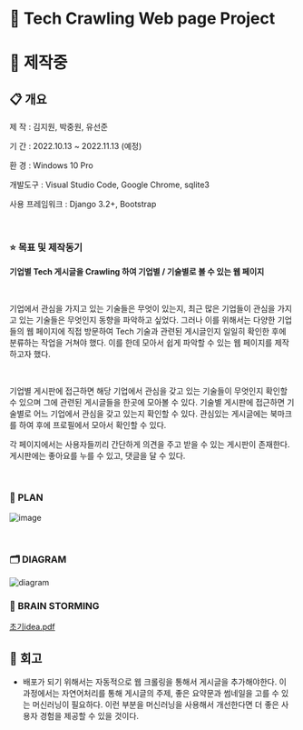 # 🚩 Tech Crawling Web page Project

# 🚧 제작중

## 📋 개요

제     작 : 김지원, 박중원, 유선준

기     간 : 2022.10.13 ~ 2022.11.13 (예정)

환     경 : Windows 10 Pro

개발도구 : Visual Studio Code, Google Chrome, sqlite3

사용 프레임워크 : Django 3.2+, Bootstrap

<br>

### ⭐ 목표 및 제작동기

**기업별 Tech 게시글을 Crawling 하여 기업별 / 기술별로 볼 수 있는 웹 페이지**

<br>

기업에서 관심을 가지고 있는 기술들은 무엇이 있는지, 최근 많은 기업들이 관심을 가지고 있는 기술들은 무엇인지 동향을 파악하고 싶었다. 그러나 이를 위해서는 다양한 기업들의 웹 페이지에 직접 방문하여 Tech 기술과 관련된 게시글인지 일일히 확인한 후에 분류하는 작업을 거쳐야 했다. 이를 한데 모아서 쉽게 파악할 수 있는 웹 페이지를 제작하고자 했다.

<br>

기업별 게시판에 접근하면 해당 기업에서 관심을 갖고 있는 기술들이 무엇인지 확인할 수 있으며 그에 관련된 게시글들을 한곳에 모아볼 수 있다. 기술별 게시판에 접근하면 기술별로 어느 기업에서 관심을 갖고 있는지 확인할 수 있다. 관심있는 게시글에는 북마크를 하여 후에 프로필에서 모아서 확인할 수 있다.

각 페이지에서는 사용자들끼리 간단하게 의견을 주고 받을 수 있는 게시판이 존재한다. 게시판에는 좋아요를 누를 수 있고, 댓글을 달 수 있다.

<br>

### 📆 PLAN

![image](https://user-images.githubusercontent.com/109324634/196743095-4095e33f-45ca-482b-9593-3b7f193fb8d7.png)

<br>

### 🗂 DIAGRAM

![diagram](https://user-images.githubusercontent.com/109324634/196742429-0e0fb16b-cb92-4207-b80b-9edaf005370d.png)



### 🧠 BRAIN STORMING

[초기idea.pdf](https://github.com/wonjw3638/wonjw3638/files/9822334/idea.pdf)









## 💬 회고

- 배포가 되기 위해서는 자동적으로 웹 크롤링을 통해서 게시글을 추가해야한다. 이 과정에서는 자연어처리를 통해 게시글의 주제, 좋은 요약문과 썸네일을 고를 수 있는 머신러닝이 필요하다.  이런 부분을 머신러닝을 사용해서 개선한다면 더 좋은 사용자 경험을 제공할 수 있을 것이다.

  

  